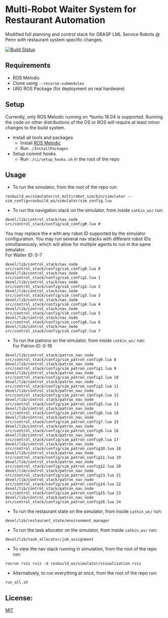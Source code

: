 # Multi-Robot Waiter System for Restaurant Automation

Modified full planning and control stack for GRASP LML Service Robots @ Penn with restaurant system specific changes.

[![Build Status](https://travis-ci.com/kylevedder/ServiceRobotControlStack.svg?branch=master)](https://travis-ci.com/kylevedder/ServiceRobotControlStack)

## Requirements

 - ROS Melodic
 - Clone using `--recurse-submodules`
 - URG ROS Package (for deployment on real hardware)

## Setup

Currently, only ROS Melodic running on *buntu 18.04 is supported. Running the code on other distributions of the OS or ROS will require at least minor changes to the build system.

 - Install all tools and packages
   - Install [ROS Melodic](http://wiki.ros.org/melodic/Installation)
   - Run `./InstallPackages`
 - Setup commit hooks
   - Run `./ci/setup_hooks.sh` in the root of the repo
   
## Usage
 - To run the simulator, from the root of the repo run:
 ```
 rosbuild_ws/simulator/ut_multirobot_sim/bin/simulator --sim_config=rosbuild_ws/simulator/sim_config.lua
 ```
 
 - To run the navigation stack on the simulator, from inside `catkin_ws/` run:
 ```
 devel/lib/control_stack/nav_node src/control_stack/config/sim_config#.lua #
 ```
 You may replace the `#` with any robot ID supported by the simulator configuration. You may run several nav stacks with different robot IDs simultaneously, which will allow for multiple agents to run in the same simulator. <br />
 For Waiter ID: 0-7
 ```
 devel/lib/control_stack/nav_node src/control_stack/config/sim_config0.lua 0
 devel/lib/control_stack/nav_node src/control_stack/config/sim_config1.lua 1
 devel/lib/control_stack/nav_node src/control_stack/config/sim_config2.lua 2
 devel/lib/control_stack/nav_node src/control_stack/config/sim_config3.lua 3
 devel/lib/control_stack/nav_node src/control_stack/config/sim_config4.lua 4
 devel/lib/control_stack/nav_node src/control_stack/config/sim_config5.lua 5
 devel/lib/control_stack/nav_node src/control_stack/config/sim_config6.lua 6
 devel/lib/control_stack/nav_node src/control_stack/config/sim_config7.lua 7
 ```
 - To run the patrons on the simulator, from inside `catkin_ws/` run: <br />
 For Patron ID: 0-16
 ```
 devel/lib/control_stack/patron_nav_node src/control_stack/config/sim_patron_config0.lua 8
 devel/lib/control_stack/patron_nav_node src/control_stack/config/sim_patron_config1.lua 9
 devel/lib/control_stack/patron_nav_node src/control_stack/config/sim_patron_config2.lua 10
 devel/lib/control_stack/patron_nav_node src/control_stack/config/sim_patron_config3.lua 11
 devel/lib/control_stack/patron_nav_node src/control_stack/config/sim_patron_config4.lua 12
 devel/lib/control_stack/patron_nav_node src/control_stack/config/sim_patron_config5.lua 13
 devel/lib/control_stack/patron_nav_node src/control_stack/config/sim_patron_config6.lua 14
 devel/lib/control_stack/patron_nav_node src/control_stack/config/sim_patron_config7.lua 15
 devel/lib/control_stack/patron_nav_node src/control_stack/config/sim_patron_config8.lua 16
 devel/lib/control_stack/patron_nav_node src/control_stack/config/sim_patron_config9.lua 17
 devel/lib/control_stack/patron_nav_node src/control_stack/config/sim_patron_config10.lua 18
 devel/lib/control_stack/patron_nav_node src/control_stack/config/sim_patron_config11.lua 19
 devel/lib/control_stack/patron_nav_node src/control_stack/config/sim_patron_config12.lua 20
 devel/lib/control_stack/patron_nav_node src/control_stack/config/sim_patron_config13.lua 21
 devel/lib/control_stack/patron_nav_node src/control_stack/config/sim_patron_config14.lua 22
 devel/lib/control_stack/patron_nav_node src/control_stack/config/sim_patron_config15.lua 23
 devel/lib/control_stack/patron_nav_node src/control_stack/config/sim_patron_config16.lua 24
 ```
 
 - To run the restaurant state on the simulator, from inside `catkin_ws/` run:
 ```
 devel/lib/restaurant_state/environment_manager
 ```
 - To run the task allocator on the simulator, from inside `catkin_ws/` run:
 ```
 devel/lib/task_allocator/job_assignment
 ```
 
 - To view the nav stack running in simulation, from the root of the repo run:
```
rosrun rviz rviz -d rosbuild_ws/simulator/visualization.rviz
```

- Alternatively, to run everything at once, from the root of the repo run:
```
run_all.sh
```

## License:

[MIT](../master/LICENSE)

